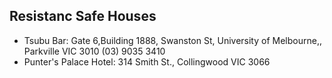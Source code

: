
Resistanc Safe Houses
----

* Tsubu Bar: Gate 6,Building 1888, Swanston St, University of Melbourne,,
  Parkville VIC 3010 (03) 9035 3410
* Punter's Palace Hotel: 314 Smith St., Collingwood VIC 3066
